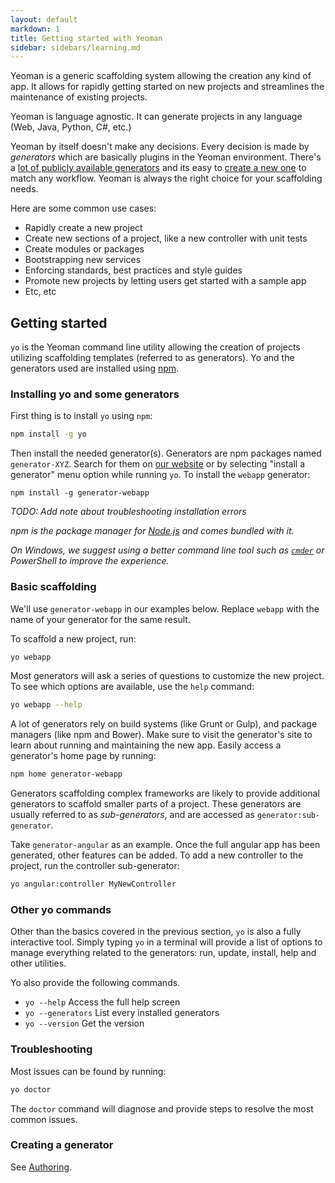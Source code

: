 ```yaml
---
layout: default
markdown: 1
title: Getting started with Yeoman
sidebar: sidebars/learning.md
---
```


Yeoman is a generic scaffolding system allowing the creation any kind of app. It allows for rapidly getting started on new projects and streamlines the maintenance of existing projects.

Yeoman is language agnostic. It can generate projects in any language (Web, Java, Python, C#, etc.)

Yeoman by itself doesn't make any decisions. Every decision is made by _generators_ which are basically plugins in the Yeoman environment. There's a [lot of publicly available generators](/generators) and its easy to [create a new one](/authoring) to match any workflow. Yeoman is always the right choice for your scaffolding needs.

Here are some common use cases:

- Rapidly create a new project
- Create new sections of a project, like a new controller with unit tests
- Create modules or packages
- Bootstrapping new services
- Enforcing standards, best practices and style guides
- Promote new projects by letting users get started with a sample app
- Etc, etc

## Getting started

`yo` is the Yeoman command line utility allowing the creation of projects utilizing scaffolding templates (referred to as generators). Yo and the generators used are installed using [npm](http://npmjs.org).

### Installing yo and some generators

First thing is to install `yo` using `npm`:

```sh
npm install -g yo
```

Then install the needed generator(s). Generators are npm packages named `generator-XYZ`. Search for them on [our website](/generators) or by selecting "install a generator" menu option while running `yo`. To install the `webapp` generator:

```
npm install -g generator-webapp
```

*TODO: Add note about troubleshooting installation errors*

*npm is the package manager for [Node.js](https://nodejs.org/) and comes bundled with it.*

*On Windows, we suggest using a better command line tool such as [`cmder`](http://cmder.net/) or PowerShell to improve the experience.*


### Basic scaffolding

We'll use `generator-webapp` in our examples below. Replace `webapp` with the name of your generator for the same result.

To scaffold a new project, run:

```sh
yo webapp
```

Most generators will ask a series of questions to customize the new project. To see which options are available, use the `help` command:

```sh
yo webapp --help
```

A lot of generators rely on build systems (like Grunt or Gulp), and package managers (like npm and Bower). Make sure to visit the generator's site to learn about running and maintaining the new app. Easily access a generator's home page by running:

```sh
npm home generator-webapp
```

Generators scaffolding complex frameworks are likely to provide additional generators to scaffold smaller parts of a project. These generators are usually referred to as _sub-generators_, and are accessed as `generator:sub-generator`.

Take `generator-angular` as an example. Once the full angular app has been generated, other features can be added. To add a new controller to the project, run the controller sub-generator:

```sh
yo angular:controller MyNewController
```


### Other yo commands

Other than the basics covered in the previous section, `yo` is also a fully interactive tool. Simply typing `yo` in a terminal will provide a list of options to manage everything related to the generators: run, update, install, help and other utilities.

Yo also provide the following commands.

- `yo --help` Access the full help screen
- `yo --generators` List every installed generators
- `yo --version` Get the version


### Troubleshooting

Most issues can be found by running:

```sh
yo doctor
```

The `doctor` command will diagnose and provide steps to resolve the most common issues.


### Creating a generator

See [Authoring](/authoring).
